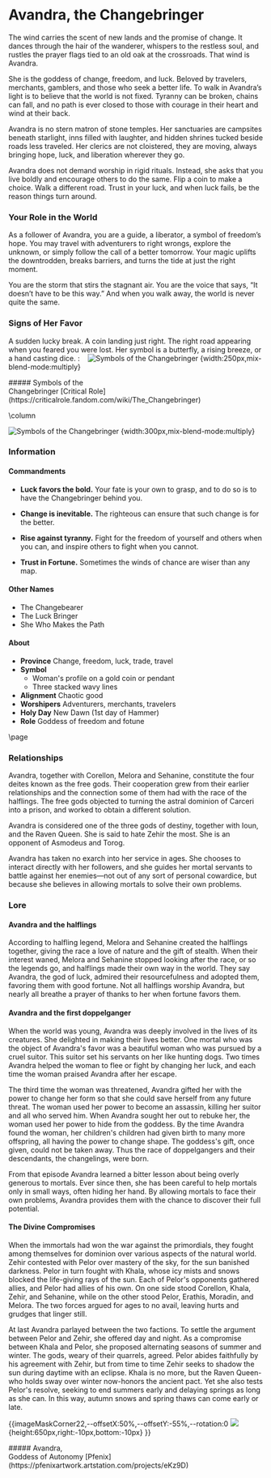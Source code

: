 # Avandra, the Changebringer
The wind carries the scent of new lands and the promise of change. It dances through the hair of the wanderer, whispers to the restless soul, and rustles the prayer flags tied to an old oak at the crossroads. That wind is Avandra. 

She is the goddess of change, freedom, and luck. Beloved by travelers, merchants, gamblers, and those who seek a better life. To walk in Avandra’s light is to believe that the world is not fixed. Tyranny can be broken, chains can fall, and no path is ever closed to those with courage in their heart and wind at their back.

Avandra is no stern matron of stone temples. Her sanctuaries are campsites beneath starlight, inns filled with laughter, and hidden shrines tucked beside roads less traveled. Her clerics are not cloistered, they are moving, always bringing hope, luck, and liberation wherever they go.

Avandra does not demand worship in rigid rituals. Instead, she asks that you live boldly and encourage others to do the same. Flip a coin to make a choice. Walk a different road. Trust in your luck, and when luck fails, be the reason things turn around.


### Your Role in the World
As a follower of Avandra, you are a guide, a liberator, a symbol of freedom’s hope. You may travel with adventurers to right wrongs, explore the unknown, or simply follow the call of a better tomorrow. Your magic uplifts the downtrodden, breaks barriers, and turns the tide at just the right moment.

You are the storm that stirs the stagnant air. You are the voice that says, “It doesn’t have to be this way.”
And when you walk away, the world is never quite the same.

### Signs of Her Favor
A sudden lucky break. A coin landing just right. The right road appearing when you feared you were lost. Her symbol is a butterfly, a rising breeze, or a hand casting dice.
:
&nbsp;&nbsp;&nbsp;![Symbols of the Changebringer](https://raw.githubusercontent.com/IP-DND-Resources/Deities/refs/heads/main/img/Avandra_-_Claudio_Pozas.png) {width:250px,mix-blend-mode:multiply}

<div class='artist' style='bottom:50px;left:75px;'>
##### Symbols of the </br>Changebringer
[Critical Role](https://criticalrole.fandom.com/wiki/The_Changebringer)
</div>

\column

![Symbols of the Changebringer](https://raw.githubusercontent.com/IP-DND-Resources/Deities/refs/heads/main/img/Changebringer.png) {width:300px,mix-blend-mode:multiply}


### Information
#### Commandments
- **Luck favors the bold.** Your fate is your own to grasp, and to do so is to have the Changebringer behind you.

- **Change is inevitable.** The righteous can ensure that such change is for the better.

- **Rise against tyranny.** Fight for the freedom of yourself and others when you can, and inspire others to fight when you cannot.

- **Trust in Fortune.** Sometimes the winds of chance are wiser than any map.

#### Other Names
- The Changebearer
- The Luck Bringer
- She Who Makes the Path

#### About
- **Province** Change, freedom, luck, trade, travel
- **Symbol** 
  - Woman's profile on a gold coin or pendant
  - Three stacked wavy lines
- **Alignment** Chaotic good
- **Worshipers** Adventurers, merchants, travelers
- **Holy Day** New Dawn (1st day of Hammer)
- **Role** Goddess of freedom and fotune

\page

### Relationships

Avandra, together with Corellon, Melora and Sehanine, constitute the four deites known as the free gods. Their cooperation grew from their earlier relationships and the connection some of them had with the race of the halflings. The free gods objected to turning the astral dominion of Carceri into a prison, and worked to obtain a different solution.

Avandra is considered one of the three gods of destiny, together with Ioun, and the Raven Queen. She is said to hate Zehir the most. She is an opponent of Asmodeus and Torog.

Avandra has taken no exarch into her service in ages. She chooses to interact directly with her followers, and she guides her mortal servants to battle against her enemies—not out of any sort of personal cowardice, but because she believes in allowing mortals to solve their own problems. 

### Lore
#### Avandra and the halflings
According to halfling legend, Melora and Sehanine created the halflings together, giving the race a love of nature and the gift of stealth. When their interest waned, Melora and Sehanine stopped looking after the race, or so the legends go, and halflings made their own way in the world. They say Avandra, the god of luck, admired their resourcefulness and adopted them, favoring them with good fortune. Not all halflings worship Avandra, but nearly all breathe a prayer of thanks to her when fortune favors them.

#### Avandra and the first doppelganger
When the world was young, Avandra was deeply involved in the lives of its creatures. She delighted in making their lives better. One mortal who was the object of Avandra's favor was a beautiful woman who was pursued by a cruel suitor. This suitor set his servants on her like hunting dogs. Two times Avandra helped the woman to flee or fight by changing her luck, and each time the woman praised Avandra after her escape.

The third time the woman was threatened, Avandra gifted her with the power to change her form so that she could save herself from any future threat. The woman used her power to become an assassin, killing her suitor and all who served him. When Avandra sought her out to rebuke her, the woman used her power to hide from the goddess. By the time Avandra found the woman, her children's children had given birth to many more offspring, all having the power to change shape. The goddess's gift, once given, could not be taken away. Thus the race of doppelgangers and their descendants, the changelings, were born.

From that episode Avandra learned a bitter lesson about being overly generous to mortals. Ever since then, she has been careful to help mortals only in small ways, often hiding her hand. By allowing mortals to face their own problems, Avandra provides them with the chance to discover their full potential.

#### The Divine Compromises
When the immortals had won the war against the primordials, they fought among themselves for dominion over various aspects of the natural world. Zehir contested with Pelor over mastery of the sky, for the sun banished darkness. Pelor in turn fought with Khala, whose icy mists and snows blocked the life-giving rays of the sun. Each of Pelor's opponents gathered allies, and Pelor had allies of his own. On one side stood Corellon, Khala, Zehir, and Sehanine, while on the other stood Pelor, Erathis, Moradin, and Melora. The two forces argued for ages to no avail, leaving hurts and grudges that linger still.

At last Avandra parlayed between the two factions. To settle the argument between Pelor and Zehir, she offered day and night. As a compromise between Khala and Pelor, she proposed alternating seasons of summer and winter. The gods, weary of their quarrels, agreed. Pelor abides faithfully by his agreement with Zehir, but from time to time Zehir seeks to shadow the sun during daytime with an eclipse. Khala is no more, but the Raven Queen-who holds sway over winter now-honors the ancient pact. Yet she also tests Pelor's resolve, seeking to end summers early and delaying springs as long as she can. In this way, autumn snows and spring thaws can come early or late. 

{{imageMaskCorner22,--offsetX:50%,--offsetY:-55%,--rotation:0
  ![](https://raw.githubusercontent.com/IP-DND-Resources/Deities/refs/heads/main/img/pfenix-artwork-avandra.jpg){height:650px,right:-10px,bottom:-10px}
}}
<!-- Use --offsetX to shift the mask left or right (can use cm instead of %)
     Use --offsetY to shift the mask up or down
     Use --rotation to set rotation angle in degrees. -->

<div class='artist' style='bottom:170px;right:15px;'>
##### Avandra, </br>Goddess of Autonomy
[Pfenix](https://pfenixartwork.artstation.com/projects/eKz9D)
</div>
